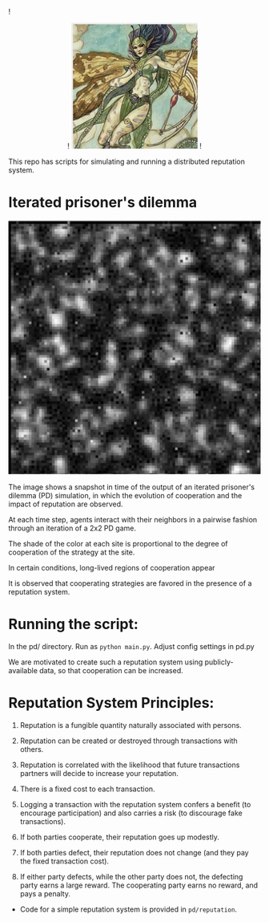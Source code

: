 !<p align="center">
!  <img src="images/faerie_small.png" />
!</p>

This repo has scripts for simulating and running a distributed reputation system.


# Iterated prisoner's dilemma
![alt text](images/mixed1.png)

The image shows a snapshot in time of the output of an iterated prisoner's dilemma (PD) simulation, in which the evolution of cooperation and the impact of reputation are observed.

At each time step, agents interact with their neighbors in a pairwise fashion through an iteration of a 2x2 PD game.

The shade of the color at each site is proportional to the degree of cooperation of the strategy at the site.

In certain conditions, long-lived regions of cooperation appear

It is observed that cooperating strategies are favored in the presence of a reputation system.

# Running the script:
In the pd/ directory. Run as `python main.py`. Adjust config settings in pd.py



We are motivated to create such a reputation system using publicly-available data, so that cooperation can be increased.

# Reputation System Principles:
1. Reputation is a fungible quantity naturally associated with persons.

2. Reputation can be created or destroyed through transactions with others.

3. Reputation is correlated with the likelihood that future transactions partners will decide to increase your reputation.

4. There is a fixed cost to each transaction.

5. Logging a transaction with the reputation system confers a benefit (to encourage participation) and also carries a risk (to discourage fake transactions).

6. If both parties cooperate, their reputation goes up modestly.
7. If both parties defect, their reputation does not change (and they pay the fixed transaction cost).
8. If either party defects, while the other party does not, the defecting party earns a large reward. The cooperating party earns no reward, and pays a penalty.

* Code for a simple reputation system is provided in `pd/reputation`.
